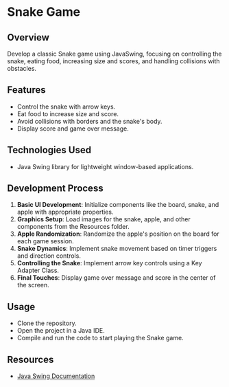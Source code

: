 # Snake Game

## Overview
Develop a classic Snake game using JavaSwing, focusing on controlling the snake, eating food, increasing size and scores, and handling collisions with obstacles.

## Features
- Control the snake with arrow keys.
- Eat food to increase size and score.
- Avoid collisions with borders and the snake's body.
- Display score and game over message.

## Technologies Used
- Java Swing library for lightweight window-based applications.

## Development Process
1. **Basic UI Development**: Initialize components like the board, snake, and apple with appropriate properties.
2. **Graphics Setup**: Load images for the snake, apple, and other components from the Resources folder.
3. **Apple Randomization**: Randomize the apple's position on the board for each game session.
4. **Snake Dynamics**: Implement snake movement based on timer triggers and direction controls.
5. **Controlling the Snake**: Implement arrow key controls using a Key Adapter Class.
6. **Final Touches**: Display game over message and score in the center of the screen.

## Usage
- Clone the repository.
- Open the project in a Java IDE.
- Compile and run the code to start playing the Snake game.

## Resources
- [Java Swing Documentation](https://docs.oracle.com/javase/tutorial/uiswing/)
